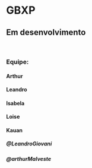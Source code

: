 # GBXP
## Em desenvolvimento 

<br>

### Equipe:
#### Arthur
#### Leandro
#### Isabela
#### Loise 
#### Kauan

##### @LeandroGiovani
##### @arthurMalveste